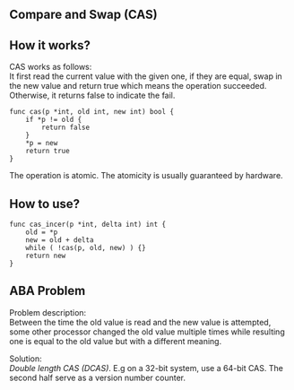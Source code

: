 Compare and Swap (CAS)
--- 

How it works?
--- 
CAS works as follows:<br/>
It first read the current value with the given one, if they are equal, swap in the new value and return true which means
the operation succeeded. Otherwise, it returns false to indicate the fail.
```
func cas(p *int, old int, new int) bool {
    if *p != old {
        return false
    }
    *p = new
    return true
}
```
The operation is atomic. The atomicity is usually guaranteed by hardware.

How to use?
---
```
func cas_incer(p *int, delta int) int {
    old = *p
    new = old + delta
    while ( !cas(p, old, new) ) {}
    return new
}
```

ABA Problem
---
Problem description:<br/>
Between the time the old value is read and the new value is attempted, some other processor changed the old value multiple
times while resulting one is equal to the old value but with a different meaning.  

Solution:<br/>
*Double length CAS (DCAS)*. E.g on a 32-bit system, use a 64-bit CAS. The second half serve as a version number counter.
